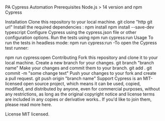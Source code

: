 PA Cypress Automation
Prerequisites
Node.js > 14 version and npm Cypress

Installation
Clone this repository to your local machine.
git clone "http git url"
Install the required dependencies :
npm install
npm install --save-dev typescript 
Configure Cypress using the cypress.json file or other configuration options.
Run the tests using
npm run cypress:run
Usage
To run the tests in headless mode:
npm run cypress:run
-To open the Cypress test runner:

 npm run cypress:open
Contributing
Fork this repository and clone it to your local machine.
Create a new branch for your changes.
git branch "branch name"
Make your changes and commit them to your branch.
git add .
git commit -m "some change text"
Push your changes to your fork and create a pull request.
git push origin "branch name"
Support
Cypress is an MIT-licensed open source project, which means it can be used, copied, modified, and distributed by anyone, even for commercial purposes, without any restrictions, as long as the original copyright notice and license terms are included in any copies or derivative works.. If you'd like to join them, please read more here.

License
MIT licensed.
